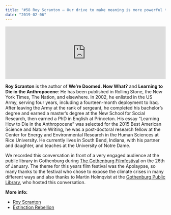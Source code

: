 ```yaml
---
title: "#58 Roy Scranton – Our drive to make meaning is more powerful than oil"
date: "2019-02-06"
---
```


<iframe src="https://w.soundcloud.com/player/?url=https%3A//api.soundcloud.com/tracks/571088634&amp;color=%23001665&amp;auto_play=false&amp;hide_related=false&amp;show_comments=true&amp;show_user=true&amp;show_reposts=false&amp;show_teaser=true" width="100%" height="166" frameborder="no" scrolling="no"></iframe>

**Roy Scranton** is the author of **We’re Doomed. Now What?** and **Learning to Die in the Anthropocene**: He has been published in Rolling Stone, the New York Times, The Nation, and elsewhere. In 2002, he enlisted in the US Army, serving four years, including a fourteen-month deployment to Iraq. After leaving the Army at the rank of sergeant, he completed his bachelor’s degree and earned a master’s degree at the New School for Social Research, then earned a PhD in English at Princeton. His essay “Learning How to Die in the Anthropocene” was selected for the 2015 Best American Science and Nature Writing, he was a post-doctoral research fellow at the Center for Energy and Environmental Research in the Human Sciences at Rice University. He currently lives in South Bend, Indiana, with his partner and daughter, and teaches at the University of Notre Dame.

We recorded this conversation in front of a very engaged audience at the public library in Gothenburg during [The Gothenburg Filmfestival](https://goteborgfilmfestival.se/) on the 26th of January. The theme for this years film festival was the Apolaypse, so many thanks to the festival who chose to expose the climate crises in many different ways and also thanks to Martin Holmqvist at the [Gothenburg Public Library](https://www.stadsbiblioteket.nu/), who hosted this conversation.

**More info:**

- [Roy Scranton](http://royscranton.com/)
- [Extinction Rebellion](https://rebellion.earth/)
